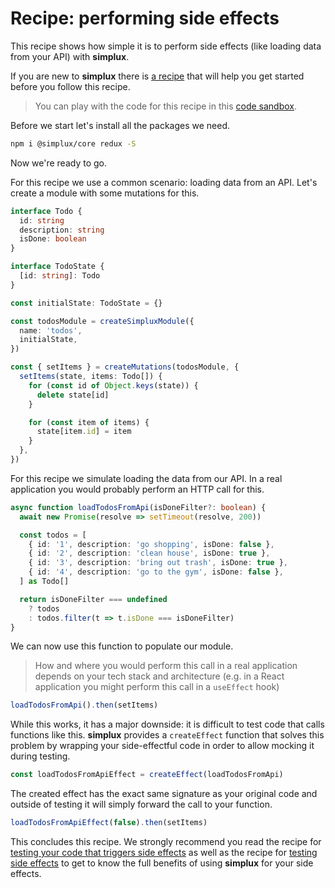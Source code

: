 # Recipe: performing side effects

This recipe shows how simple it is to perform side effects (like loading data from your API) with **simplux**.

If you are new to **simplux** there is [a recipe](../../basics/getting-started#readme) that will help you get started before you follow this recipe.

> You can play with the code for this recipe in this [code sandbox](https://codesandbox.io/s/github/MrWolfZ/simplux/tree/master/recipes/advanced/performing-side-effects).

Before we start let's install all the packages we need.

```sh
npm i @simplux/core redux -S
```

Now we're ready to go.

For this recipe we use a common scenario: loading data from an API. Let's create a module with some mutations for this.

```ts
interface Todo {
  id: string
  description: string
  isDone: boolean
}

interface TodoState {
  [id: string]: Todo
}

const initialState: TodoState = {}

const todosModule = createSimpluxModule({
  name: 'todos',
  initialState,
})

const { setItems } = createMutations(todosModule, {
  setItems(state, items: Todo[]) {
    for (const id of Object.keys(state)) {
      delete state[id]
    }

    for (const item of items) {
      state[item.id] = item
    }
  },
})
```

For this recipe we simulate loading the data from our API. In a real application you would probably perform an HTTP call for this.

```ts
async function loadTodosFromApi(isDoneFilter?: boolean) {
  await new Promise(resolve => setTimeout(resolve, 200))

  const todos = [
    { id: '1', description: 'go shopping', isDone: false },
    { id: '2', description: 'clean house', isDone: true },
    { id: '3', description: 'bring out trash', isDone: true },
    { id: '4', description: 'go to the gym', isDone: false },
  ] as Todo[]

  return isDoneFilter === undefined
    ? todos
    : todos.filter(t => t.isDone === isDoneFilter)
}
```

We can now use this function to populate our module.

> How and where you would perform this call in a real application depends on your tech stack and architecture (e.g. in a React application you might perform this call in a `useEffect` hook)

```ts
loadTodosFromApi().then(setItems)
```

While this works, it has a major downside: it is difficult to test code that calls functions like this. **simplux** provides a `createEffect` function that solves this problem by wrapping your side-effectful code in order to allow mocking it during testing.

```ts
const loadTodosFromApiEffect = createEffect(loadTodosFromApi)
```

The created effect has the exact same signature as your original code and outside of testing it will simply forward the call to your function.

```ts
loadTodosFromApiEffect(false).then(setItems)
```

This concludes this recipe. We strongly recommend you read the recipe for [testing your code that triggers side effects](../testing-code-triggering-side-effects#readme) as well as the recipe for [testing side effects](../testing-side-effects#readme) to get to know the full benefits of using **simplux** for your side effects.
